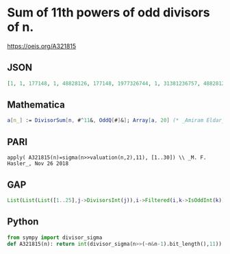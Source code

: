 # Sum of 11th powers of odd divisors of n\.
https://oeis.org/A321815
## JSON
```JSON
[1, 1, 177148, 1, 48828126, 177148, 1977326744, 1, 31381236757, 48828126, 285311670612, 177148, 1792160394038, 1977326744, 8649804864648, 1, 34271896307634, 31381236757, 116490258898220, 48828126, 350279478046112, 285311670612, 952809757913928]
```
## Mathematica
```Mathematica
a[n_] := DivisorSum[n, #^11&, OddQ[#]&]; Array[a, 20] (* _Amiram Eldar_, Dec 07 2018 *)
```
## PARI
```PARI
apply( A321815(n)=sigma(n>>valuation(n,2),11), [1..30]) \\ _M. F. Hasler_, Nov 26 2018
```
## GAP
```GAP
List(List(List([1..25],j->DivisorsInt(j)),i->Filtered(i,k->IsOddInt(k))),m->Sum(m,n->n^11)); # _Muniru A Asiru_, Dec 07 2018
```
## Python
```Python
from sympy import divisor_sigma
def A321815(n): return int(divisor_sigma(n>>(~n&n-1).bit_length(),11)) # _Chai Wah Wu_, Jul 16 2022
```
